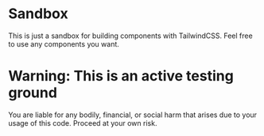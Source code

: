 # Sandbox
This is just a sandbox for building components with TailwindCSS. Feel free to use any components you want.

# Warning: This is an active testing ground
You are liable for any bodily, financial, or social harm that arises due to your usage of this code. Proceed at your own risk.
